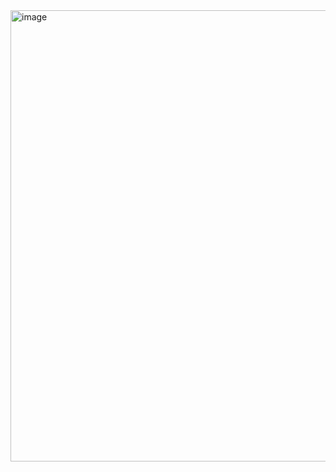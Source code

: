 <img width="1357" height="722" alt="image" src="https://github.com/user-attachments/assets/9c3acc32-33e4-4952-aff6-2484ff258427" />
